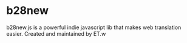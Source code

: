 # b28new
b28new.js is a powerful indie javascript lib that makes web translation easier. Created and maintained by ET.w
